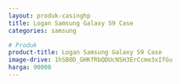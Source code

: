 ```yaml
---
layout: produk-casinghp
title: Logan Samsung Galaxy S9 Case
categories: samsung

# Produk
product-title: Logan Samsung Galaxy S9 Case
image-drive: 1hSB0D_GHKfRbQDUcNSH3ErCcme3xIfGu
harga: 90000
---
```

